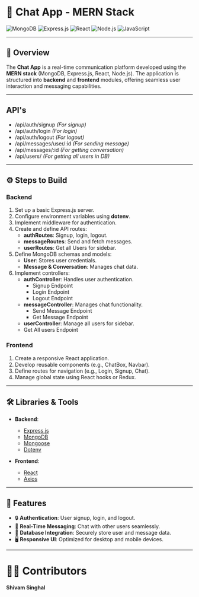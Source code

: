 # 🚀 Chat App - MERN Stack  

![MongoDB](https://img.shields.io/badge/MongoDB-4EA94B?style=for-the-badge&logo=mongodb&logoColor=white)  ![Express.js](https://img.shields.io/badge/Express.js-404D59?style=for-the-badge)  ![React](https://img.shields.io/badge/React-61DAFB?style=for-the-badge&logo=react&logoColor=white)  ![Node.js](https://img.shields.io/badge/Node.js-339933?style=for-the-badge&logo=node.js&logoColor=white)  ![JavaScript](https://img.shields.io/badge/JavaScript-F7DF1E?style=for-the-badge&logo=javascript&logoColor=black)  

---

## 📖 Overview  

The **Chat App** is a real-time communication platform developed using the **MERN stack** (MongoDB, Express.js, React, Node.js). The application is structured into **backend** and **frontend** modules, offering seamless user interaction and messaging capabilities.


---

## API's

  - /api/auth/signup *(For signup)*
  - /api/auth/login *(For login)*
  - /api/auth/logout *(For logout)*
  - /api/messages/user/:id *(For sending message)*
  - /api/messages/:id *(For getting conversation)*
  - /api/users/ *(For getting all users in DB)*


---
## ⚙️ Steps to Build  

### Backend  
1. Set up a basic Express.js server.  
2. Configure environment variables using **dotenv**.  
3. Implement middleware for authentication.  
4. Create and define API routes:  
   - **authRoutes**: Signup, login, logout.  
   - **messageRoutes**: Send and fetch messages. 
   - **userRoutes**: Get all Users for sidebar. 
5. Define MongoDB schemas and models:  
   - **User**: Stores user credentials.  
   - **Message & Conversation**: Manages chat data.  
6. Implement controllers:  
   - **authController**: Handles user authentication.  
     - Signup Endpoint  
     - Login Endpoint  
     - Logout Endpoint  
   - **messageController**: Manages chat functionality.  
     - Send Message Endpoint  
     - Get Message Endpoint  
   - **userController**: Manage all users for sidebar.
    - Get All users Endpoint

### Frontend  
1. Create a responsive React application.  
2. Develop reusable components (e.g., ChatBox, Navbar).  
3. Define routes for navigation (e.g., Login, Signup, Chat).  
4. Manage global state using React hooks or Redux.  

---

## 🛠️ Libraries & Tools  

- **Backend**:  
  - [Express.js](https://expressjs.com/)  
  - [MongoDB](https://www.mongodb.com/)  
  - [Mongoose](https://mongoosejs.com/)  
  - [Dotenv](https://www.npmjs.com/package/dotenv)  

- **Frontend**:  
  - [React](https://reactjs.org/)  
  - [Axios](https://axios-http.com/)  

---

## 🌟 Features  

- 🔒 **Authentication**: User signup, login, and logout.  
- 💬 **Real-Time Messaging**: Chat with other users seamlessly.  
- 📄 **Database Integration**: Securely store user and message data.  
- 🖥️ **Responsive UI**: Optimized for desktop and mobile devices.  

---

# 👨‍💻 Contributors
**Shivam Singhal**




